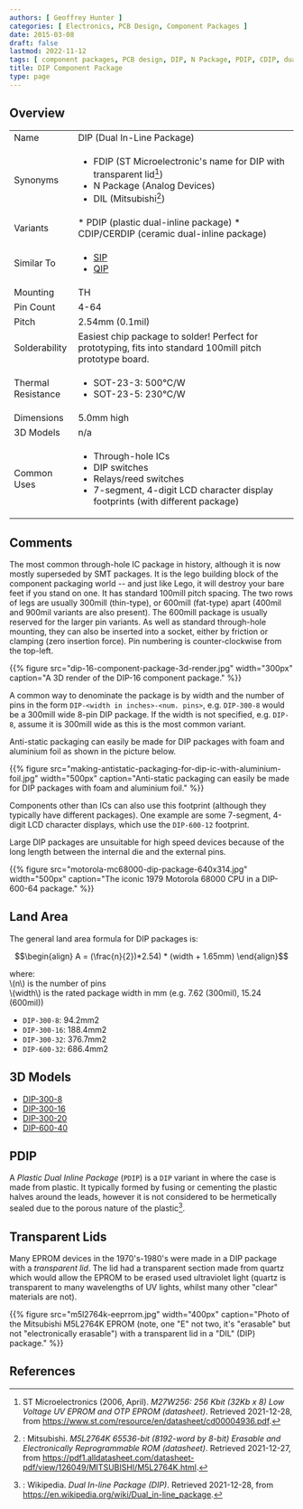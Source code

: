 ```yaml
---
authors: [ Geoffrey Hunter ]
categories: [ Electronics, PCB Design, Component Packages ]
date: 2015-03-08
draft: false
lastmod: 2022-11-12
tags: [ component packages, PCB design, DIP, N Package, PDIP, CDIP, dual inline package ]
title: DIP Component Package
type: page
---
```


## Overview

<table>
<tbody>
<tr>
<td style="width: 100px;">Name</td>
<td style="width: 500px;">DIP (Dual In-Line Package)</td>
</tr>
<tr>
<td>Synonyms</td>
<td>

* FDIP (ST Microelectronic's name for DIP with transparent lid[^bib-st-m27w256])
* N Package (Analog Devices)
* DIL (Mitsubishi[^bib-mitsubishi-m5l2764k-ds])

</td>
</tr>
<tr>
<td>Variants</td>
<td>
* PDIP (plastic dual-inline package)
* CDIP/CERDIP (ceramic dual-inline package)
</td>
</tr>
<tr>
<td>Similar To</td>
<td>

* [SIP](../sip-component-package)
* [QIP](../qip-component-package)

</td>
</td>
</tr>
<tr>
<td>Mounting</td>
<td>TH</td>
</td>
</tr>
<tr>
<td>Pin Count</td>
<td>4-64</td>
</tr>
<tr>
<td>Pitch</td>
<td>2.54mm (0.1mil)</td>
</tr>
<tr>
<td>Solderability</td>
<td>Easiest chip package to solder! Perfect for prototyping, fits into standard 100mill pitch prototype board.</td>
</tr>
<tr>
<td>Thermal Resistance</td>
<td>
<ul>
<li>SOT-23-3: 500°C/W</li>
<li>SOT-23-5: 230°C/W</li>
</ul>
</td>
</tr>
<tr>
<td>Dimensions</td>
<td>5.0mm high</td>
</tr>
<tr>
<td>3D Models</td>
<td>n/a</td>
</tr>
<tr>
<td>Common Uses</td>
<td>

* Through-hole ICs
* DIP switches
* Relays/reed switches
* 7-segment, 4-digit LCD character display footprints (with different package)

</td>
</tr>
</tbody>
</table>

## Comments

The most common through-hole IC package in history, although it is now mostly superseded by SMT packages. It is the lego building block of the component packaging world -- and just like Lego, it will destroy your bare feet if you stand on one. It has standard 100mill pitch spacing. The two rows of legs are usually 300mill (thin-type), or 600mill (fat-type) apart (400mil and 900mil variants are also present). The 600mill package is usually reserved for the larger pin variants. As well as standard through-hole mounting, they can also be inserted into a socket, either by friction or clamping (zero insertion force). Pin numbering is counter-clockwise from the top-left.

{{% figure src="dip-16-component-package-3d-render.jpg" width="300px" caption="A 3D render of the DIP-16 component package." %}}

A common way to denominate the package is by width and the number of pins in the form `DIP-<width in inches>-<num. pins>`, e.g. `DIP-300-8` would be a 300mill wide 8-pin DIP package. If the width is not specified, e.g. `DIP-8`, assume it is 300mill wide as this is the most common variant.

Anti-static packaging can easily be made for DIP packages with foam and aluminium foil as shown in the picture below.

{{% figure src="making-antistatic-packaging-for-dip-ic-with-aluminium-foil.jpg" width="500px" caption="Anti-static packaging can easily be made for DIP packages with foam and aluminium foil." %}}

Components other than ICs can also use this footprint (although they typically have different packages). One example are some 7-segment, 4-digit LCD character displays, which use the `DIP-600-12` footprint.

Large DIP packages are unsuitable for high speed devices because of the long length between the internal die and the external pins.

{{% figure src="motorola-mc68000-dip-package-640x314.jpg" width="500px" caption="The iconic 1979 Motorola 68000 CPU in a DIP-600-64 package." %}}

## Land Area

The general land area formula for DIP packages is:

$$\begin{align}
A = (\frac{n}{2})*2.54) * (width + 1.65mm)
\end{align}$$

<p class="centered">
where:<br/>
\(n\) is the number of pins<br/>
\(width\) is the rated package width in mm (e.g.  7.62 (300mil), 15.24 (600mil))<br/>
</p>

* `DIP-300-8`: 94.2mm2
* `DIP-300-16`: 188.4mm2
* `DIP-300-32`: 376.7mm2
* `DIP-600-32`: 686.4mm2  

## 3D Models

* [DIP-300-8](http://www.3dcontentcentral.com/download-model.aspx?catalogid=1023&amp;id=79)
* [DIP-300-16](http://www.3dcontentcentral.com/download-model.aspx?catalogid=1023&amp;id=71)
* [DIP-300-20](http://www.3dcontentcentral.com/download-model.aspx?catalogid=171&amp;id=71043)
* [DIP-600-40](http://www.3dcontentcentral.com/download-model.aspx?catalogid=171&amp;id=95319)

## PDIP

A _Plastic Dual Inline Package_ (`PDIP`) is a `DIP` variant in where the case is made from plastic. It typically formed by fusing or cementing the plastic halves around the leads, however it is not considered to be hermetically sealed due to the porous nature of the plastic[^bib-wikipedia-dip].

## Transparent Lids

Many EPROM devices in the 1970's-1980's were made in a DIP package with a _transparent lid_. The lid had a transparent section made from quartz which would allow the EPROM to be erased used ultraviolet light (quartz is transparent to many wavelengths of UV lights, whilst many other "clear" materials are not).

{{% figure src="m5l2764k-eeprrom.jpg" width="400px" caption="Photo of the Mitsubishi M5L2764K EPROM (note, one \"E\" not two, it's \"erasable\" but not \"electronically erasable\") with a transparent lid in a \"DIL\" (DIP) package." %}}

## References

[^bib-wikipedia-dip]: : Wikipedia. _Dual In-line Package (DIP)_. Retrieved 2021-12-28, from https://en.wikipedia.org/wiki/Dual_in-line_package.
[^bib-mitsubishi-m5l2764k-ds]: : Mitsubishi. _M5L2764K 65536-bit (8192-word by 8-bit) Erasable and Electronically Reprogrammable ROM (datasheet)_. Retrieved 2021-12-27, from https://pdf1.alldatasheet.com/datasheet-pdf/view/126049/MITSUBISHI/M5L2764K.html.
[^bib-st-m27w256]:  ST Microelectronics (2006, April). _M27W256: 256 Kbit (32Kb x 8) Low Voltage UV EPROM and OTP EPROM (datasheet)_. Retrieved 2021-12-28, from https://www.st.com/resource/en/datasheet/cd00004936.pdf. 
